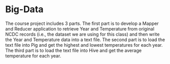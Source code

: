 # Big-Data
The course project includes 3 parts. The first part is to develop a Mapper and Reducer application to retrieve Year and Temperature from original NCDC records (i.e., the dataset we are using for this class) and then write the Year and Temperature data into a text file. 
The second part is to load the text file into Pig and get the highest and lowest temperatures for each year.
The third part is to load the text file into Hive and get the average temperature for each year.


